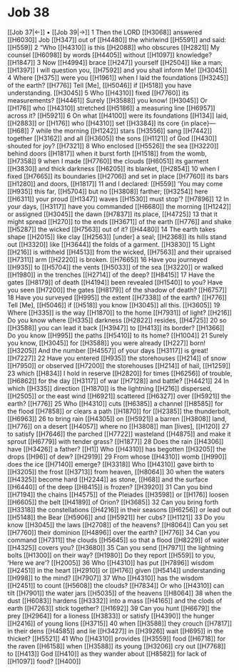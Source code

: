 # Job 38
[[Job 37|←]] • [[Job 39|→]]
1 Then the LORD [[H3068]] answered [[H6030]] Job [[H347]] out of [[H4480]] the whirlwind [[H5591]] and said: [[H559]] 
2 “Who [[H4310]] is this [[H2088]] who obscures [[H2821]] My counsel [[H6098]] by words [[H4405]] without [[H1097]] knowledge? [[H1847]] 
3 Now [[H4994]] brace [[H247]] yourself [[H2504]] like a man; [[H1397]] I will question you, [[H7592]] and you shall inform Me! [[H3045]] 
4 Where [[H375]] were you [[H1961]] when I laid the foundations [[H3245]] of the earth? [[H776]] Tell [Me], [[H5046]] if [[H518]] you have understanding. [[H3045]] 
5 Who [[H4310]] fixed [[H7760]] its measurements? [[H4461]] Surely [[H3588]] you know! [[H3045]] Or [[H176]] who [[H4310]] stretched [[H5186]] a measuring line [[H6957]] across it? [[H5921]] 
6 On what [[H4100]] were its foundations [[H134]] laid, [[H2883]] or [[H176]] who [[H4310]] set [[H3384]] its core {in place}— [[H68]] 
7 while the morning [[H1242]] stars [[H3556]] sang [[H7442]] together [[H3162]] and all [[H3605]] the sons [[H1121]] of God [[H430]] shouted for joy? [[H7321]] 
8 Who enclosed [[H5526]] the sea [[H3220]] behind doors [[H1817]] when it burst forth [[H1518]] from the womb, [[H7358]] 
9 when I made [[H7760]] the clouds [[H6051]] its garment [[H3830]] and thick darkness [[H6205]] its blanket, [[H2854]] 
10 when I fixed [[H7665]] its boundaries [[H2706]] and set in place [[H7760]] its bars [[H1280]] and doors, [[H1817]] 
11 and I declared: [[H559]] ‘You may come [[H935]] this far, [[H5704]] but no [[H3808]] farther; [[H3254]] here [[H6311]] your proud [[H1347]] waves [[H1530]] must stop’? [[H7896]] 
12 In your days, [[H3117]] have you commanded [[H6680]] the morning [[H1242]] or assigned [[H3045]] the dawn [[H7837]] its place, [[H4725]] 
13 that it might spread [[H270]] to the ends [[H3671]] of the earth [[H776]] and shake [[H5287]] the wicked [[H7563]] out of it? [[H4480]] 
14 The earth takes shape [[H2015]] like clay [[H2563]] [under] a seal; [[H2368]] its hills stand out [[H3320]] like [[H3644]] the folds of a garment. [[H3830]] 
15 Light [[H216]] is withheld [[H4513]] from the wicked, [[H7563]] and their upraised [[H7311]] arm [[H2220]] is broken. [[H7665]] 
16 Have you journeyed [[H935]] to [[H5704]] the vents [[H5033]] of the sea [[H3220]] or walked [[H1980]] in the trenches [[H2714]] of the deep? [[H8415]] 
17 Have the gates [[H8179]] of death [[H4194]] been revealed [[H1540]] to you?  Have you seen [[H7200]] the gates [[H8179]] of the shadow of death? [[H6757]] 
18 Have you surveyed [[H995]] the extent [[H7338]] of the earth? [[H776]] Tell [Me], [[H5046]] if [[H518]] you know [[H3045]] all this. [[H3605]] 
19 Where [[H335]] is the way [[H1870]] to the home [[H7931]] of light? [[H216]] Do you know where [[H335]] darkness [[H2822]] resides, [[H4725]] 
20 so [[H3588]] you can lead it back [[H3947]] to [[H413]] its border? [[H1366]] Do you know [[H995]] the paths [[H5410]] to its home? [[H1004]] 
21 Surely you know, [[H3045]] for [[H3588]] you were already [[H227]] born! [[H3205]] And the number [[H4557]] of your days [[H3117]] is great! [[H7227]] 
22 Have you entered [[H935]] the storehouses [[H214]] of snow [[H7950]] or observed [[H7200]] the storehouses [[H214]] of hail, [[H1259]] 
23 which [[H834]] I hold in reserve [[H2820]] for times [[H6256]] of trouble, [[H6862]] for the day [[H3117]] of war [[H7128]] and battle? [[H4421]] 
24 In which [[H335]] direction [[H1870]] is the lightning [[H216]] dispersed, [[H2505]] or the east wind [[H6921]] scattered [[H6327]] over [[H5921]] the earth? [[H776]] 
25 Who [[H4310]] cuts [[H6385]] a channel [[H8585]] for the flood [[H7858]] or clears a path [[H1870]] for [[H2385]] the thunderbolt, [[H6963]] 
26 to bring rain [[H4305]] on [[H5921]] a barren [[H3808]] land, [[H776]] on a desert [[H4057]] where no [[H3808]] man [lives], [[H120]] 
27 to satisfy [[H7646]] the parched [[H7722]] wasteland [[H4875]] and make it sprout [[H6779]] with tender grass? [[H1877]] 
28 Does the rain [[H4306]] have [[H3426]] a father? [[H1]] Who [[H4310]] has begotten [[H3205]] the drops [[H96]] of dew? [[H2919]] 
29 From whose [[H4310]] womb [[H990]] does the ice [[H7140]] emerge? [[H3318]] Who [[H4310]] gave birth to [[H3205]] the frost [[H3713]] from heaven, [[H8064]] 
30 when the waters [[H4325]] become hard [[H2244]] as stone, [[H68]] and the surface [[H6440]] of the deep [[H8415]] is frozen? [[H3920]] 
31 Can you bind [[H7194]] the chains [[H4575]] of the Pleiades [[H3598]] or [[H176]] loosen [[H6605]] the belt [[H4189]] of Orion? [[H3685]] 
32 Can you bring forth [[H3318]] the constellations [[H4216]] in their seasons [[H6256]] or lead out [[H5148]] the Bear [[H5906]] and [[H5921]] her cubs? [[H1121]] 
33 Do you know [[H3045]] the laws [[H2708]] of the heavens? [[H8064]] Can you set [[H7760]] their dominion [[H4896]] over the earth? [[H776]] 
34 Can you command [[H7311]] the clouds [[H5645]] so that a flood [[H8229]] of water [[H4325]] covers you? [[H3680]] 
35 Can you send [[H7971]] the lightning bolts [[H1300]] on their way? [[H1980]] Do they report [[H559]] to you,  ‘Here we are’? [[H2005]] 
36 Who [[H4310]] has put [[H7896]] wisdom [[H2451]] in the heart [[H2910]] or [[H176]] given [[H5414]] understanding [[H998]] to the mind? [[H7907]] 
37 Who [[H4310]] has the wisdom [[H2451]] to count [[H5608]] the clouds? [[H7834]] Or who [[H4310]] can tilt [[H7901]] the water jars [[H5035]] of the heavens [[H8064]] 
38 when the dust [[H6083]] hardens [[H3332]] into a mass [[H4165]] and the clods of earth [[H7263]] stick together? [[H1692]] 
39 Can you hunt [[H6679]] the prey [[H2964]] for a lioness [[H3833]] or satisfy [[H4390]] the hunger [[H2416]] of young lions [[H3715]] 
40 when [[H3588]] they crouch [[H7817]] in their dens [[H4585]] and lie [[H3427]] in [[H3926]] wait [[H695]] in the thicket? [[H5521]] 
41 Who [[H4310]] provides [[H3559]] food [[H6718]] for the raven [[H6158]] when [[H3588]] its young [[H3206]] cry out [[H7768]] to [[H413]] God [[H410]] as they wander about [[H8582]] for lack of [[H1097]] food? [[H400]] 
